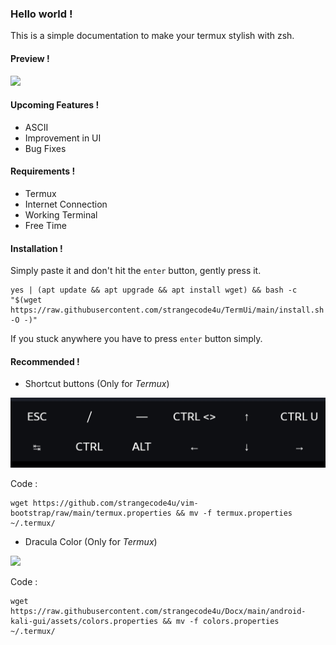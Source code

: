 ### Hello world !
This is a simple documentation to make your termux stylish with zsh.

#### Preview !
<img src="https://github.com/strangecode4u/Docx/blob/2317de8030e1c96ecef0da48cd5cbe29d5fcb43e/termux-style/screenshot.jpg">

#### Upcoming Features !
* ASCII
* Improvement in UI
* Bug Fixes

#### Requirements !
* Termux
* Internet Connection
* Working Terminal
* Free Time

#### Installation !
Simply paste it and don't hit the `enter` button, gently press it.
```shell
yes | (apt update && apt upgrade && apt install wget) && bash -c "$(wget https://raw.githubusercontent.com/strangecode4u/TermUi/main/install.sh -O -)"
```

If you stuck anywhere you have to press `enter` button  simply.

#### Recommended !
* Shortcut buttons (Only for *Termux*)
<img src=https://github.com/strangecode4u/vim-bootstrap/blob/da34adb04dec35ade0162e5078be60d5f944a056/buttons.jpg>

Code :
```shell
wget https://github.com/strangecode4u/vim-bootstrap/raw/main/termux.properties && mv -f termux.properties ~/.termux/
```

* Dracula Color (Only for *Termux*)

<img src=https://github.com/strangecode4u/Docx/blob/03b66a5fe908a56fa9d3647a0d7cae9bd2ba870e/android-userland-style/assets/dracula-terminal.jpg>

Code :
```shell
wget https://raw.githubusercontent.com/strangecode4u/Docx/main/android-kali-gui/assets/colors.properties && mv -f colors.properties ~/.termux/
```
